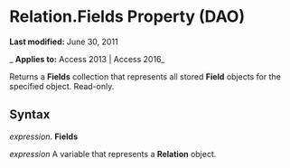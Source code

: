 
# Relation.Fields Property (DAO)

 **Last modified:** June 30, 2011

 _ **Applies to:** Access 2013 | Access 2016_

Returns a  **Fields** collection that represents all stored **Field** objects for the specified object. Read-only.


## Syntax

 _expression_. **Fields**

 _expression_ A variable that represents a **Relation** object.

